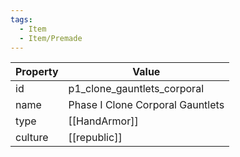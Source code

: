 ```yaml
---
tags:
  - Item
  - Item/Premade
---
```


| Property | Value                            |
| -------- | -------------------------------- |
| id       | p1_clone_gauntlets_corporal      |
| name     | Phase I Clone Corporal Gauntlets |
| type     | [[HandArmor]]                    |
| culture  | [[republic]]            |


